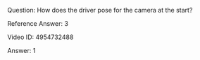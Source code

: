 Question: How does the driver pose for the camera at the start?

Reference Answer: 3

Video ID: 4954732488

Answer: 1

